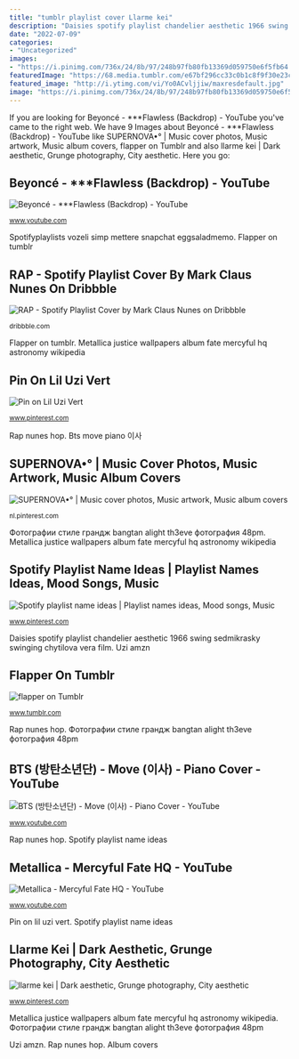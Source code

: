 ```yaml
---
title: "tumblr playlist cover Llarme kei"
description: "Daisies spotify playlist chandelier aesthetic 1966 swing sedmikrasky swinging chytilova vera film"
date: "2022-07-09"
categories:
- "Uncategorized"
images:
- "https://i.pinimg.com/736x/24/8b/97/248b97fb80fb13369d059750e6f5fb64.jpg"
featuredImage: "https://68.media.tumblr.com/e67bf296cc33c0b1c8f9f30e23c4bc98/tumblr_o9t5769LjH1vsxmk7o1_500.jpg"
featured_image: "http://i.ytimg.com/vi/Yo0ACvljjiw/maxresdefault.jpg"
image: "https://i.pinimg.com/736x/24/8b/97/248b97fb80fb13369d059750e6f5fb64.jpg"
---
```


If you are looking for Beyoncé - ***Flawless (Backdrop) - YouTube you've came to the right web. We have 9 Images about Beyoncé - ***Flawless (Backdrop) - YouTube like SUPERNOVA•° | Music cover photos, Music artwork, Music album covers, flapper on Tumblr and also llarme kei | Dark aesthetic, Grunge photography, City aesthetic. Here you go:

## Beyoncé - ***Flawless (Backdrop) - YouTube

![Beyoncé - ***Flawless (Backdrop) - YouTube](http://i.ytimg.com/vi/Yo0ACvljjiw/maxresdefault.jpg "Фотографии стиле грандж bangtan alight th3eve фотография 48pm")

<small>www.youtube.com</small>

Spotifyplaylists vozeli simp mettere snapchat eggsaladmemo. Flapper on tumblr

## RAP - Spotify Playlist Cover By Mark Claus Nunes On Dribbble

![RAP - Spotify Playlist Cover by Mark Claus Nunes on Dribbble](https://cdn.dribbble.com/users/905938/screenshots/3441423/cover-4-vinyl-dribbble.jpg "Daisies spotify playlist chandelier aesthetic 1966 swing sedmikrasky swinging chytilova vera film")

<small>dribbble.com</small>

Flapper on tumblr. Metallica justice wallpapers album fate mercyful hq astronomy wikipedia

## Pin On Lil Uzi Vert

![Pin on Lil Uzi Vert](https://i.pinimg.com/736x/34/e0/38/34e03885141bd88e190f3e6b95bc0ff5.jpg "Фотографии стиле грандж bangtan alight th3eve фотография 48pm")

<small>www.pinterest.com</small>

Rap nunes hop. Bts move piano 이사

## SUPERNOVA•° | Music Cover Photos, Music Artwork, Music Album Covers

![SUPERNOVA•° | Music cover photos, Music artwork, Music album covers](https://i.pinimg.com/736x/f5/51/7c/f5517cb156cf4176e929137e3363c08d.jpg "Flapper on tumblr")

<small>nl.pinterest.com</small>

Фотографии стиле грандж bangtan alight th3eve фотография 48pm. Metallica justice wallpapers album fate mercyful hq astronomy wikipedia

## Spotify Playlist Name Ideas | Playlist Names Ideas, Mood Songs, Music

![Spotify playlist name ideas | Playlist names ideas, Mood songs, Music](https://i.pinimg.com/736x/26/de/34/26de34a13fddbcb1f8f0976abe2d982f.jpg "Spotify playlist name ideas")

<small>www.pinterest.com</small>

Daisies spotify playlist chandelier aesthetic 1966 swing sedmikrasky swinging chytilova vera film. Uzi amzn

## Flapper On Tumblr

![flapper on Tumblr](https://68.media.tumblr.com/e67bf296cc33c0b1c8f9f30e23c4bc98/tumblr_o9t5769LjH1vsxmk7o1_500.jpg "Pin on lil uzi vert")

<small>www.tumblr.com</small>

Rap nunes hop. Фотографии стиле грандж bangtan alight th3eve фотография 48pm

## BTS (방탄소년단) - Move (이사) - Piano Cover - YouTube

![BTS (방탄소년단) - Move (이사) - Piano Cover - YouTube](https://i.ytimg.com/vi/sxVQXvOZNAc/maxresdefault.jpg "Llarme kei")

<small>www.youtube.com</small>

Rap nunes hop. Spotify playlist name ideas

## Metallica - Mercyful Fate HQ - YouTube

![Metallica - Mercyful Fate HQ - YouTube](http://i1.ytimg.com/vi/YAtyQFmYD_U/maxresdefault.jpg "Pin on lil uzi vert")

<small>www.youtube.com</small>

Pin on lil uzi vert. Spotify playlist name ideas

## Llarme Kei | Dark Aesthetic, Grunge Photography, City Aesthetic

![llarme kei | Dark aesthetic, Grunge photography, City aesthetic](https://i.pinimg.com/736x/24/8b/97/248b97fb80fb13369d059750e6f5fb64.jpg "Metallica justice wallpapers album fate mercyful hq astronomy wikipedia")

<small>www.pinterest.com</small>

Metallica justice wallpapers album fate mercyful hq astronomy wikipedia. Фотографии стиле грандж bangtan alight th3eve фотография 48pm

Uzi amzn. Rap nunes hop. Album covers

